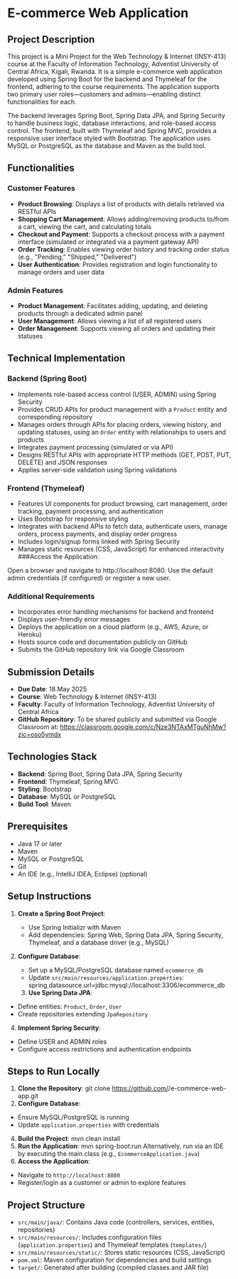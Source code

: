 # E-commerce Web Application

## Project Description
This project is a Mini Project for the Web Technology & Internet (INSY-413) course at the Faculty of Information Technology, Adventist University of Central Africa, Kigali, Rwanda. It is a simple e-commerce web application developed using Spring Boot for the backend and Thymeleaf for the frontend, adhering to the course requirements. The application supports two primary user roles—customers and admins—enabling distinct functionalities for each.

The backend leverages Spring Boot, Spring Data JPA, and Spring Security to handle business logic, database interactions, and role-based access control. The frontend, built with Thymeleaf and Spring MVC, provides a responsive user interface styled with Bootstrap. The application uses MySQL or PostgreSQL as the database and Maven as the build tool.

## Functionalities
### Customer Features
- **Product Browsing**: Displays a list of products with details retrieved via RESTful APIs
- **Shopping Cart Management**: Allows adding/removing products to/from a cart, viewing the cart, and calculating totals
- **Checkout and Payment**: Supports a checkout process with a payment interface (simulated or integrated via a payment gateway API)
- **Order Tracking**: Enables viewing order history and tracking order status (e.g., "Pending," "Shipped," "Delivered")
- **User Authentication**: Provides registration and login functionality to manage orders and user data

### Admin Features
- **Product Management**: Facilitates adding, updating, and deleting products through a dedicated admin panel
- **User Management**: Allows viewing a list of all registered users
- **Order Management**: Supports viewing all orders and updating their statuses

## Technical Implementation
### Backend (Spring Boot) 
- Implements role-based access control (USER, ADMIN) using Spring Security
- Provides CRUD APIs for product management with a `Product` entity and corresponding repository
- Manages orders through APIs for placing orders, viewing history, and updating statuses, using an `Order` entity with relationships to users and products
- Integrates payment processing (simulated or via API)
- Designs RESTful APIs with appropriate HTTP methods (GET, POST, PUT, DELETE) and JSON responses
- Applies server-side validation using Spring validations

### Frontend (Thymeleaf) 
- Features UI components for product browsing, cart management, order tracking, payment processing, and authentication
- Uses Bootstrap for responsive styling
- Integrates with backend APIs to fetch data, authenticate users, manage orders, process payments, and display order progress
- Includes login/signup forms linked with Spring Security
- Manages static resources (CSS, JavaScript) for enhanced interactivity
  ###Access the Application:

Open a browser and navigate to http://localhost:8080.
Use the default admin credentials (if configured) or register a new user.



### Additional Requirements
- Incorporates error handling mechanisms for backend and frontend
- Displays user-friendly error messages
- Deploys the application on a cloud platform (e.g., AWS, Azure, or Heroku)
- Hosts source code and documentation publicly on GitHub
- Submits the GitHub repository link via Google Classroom

## Submission Details
- **Due Date**: 18 May 2025
- **Course**: Web Technology & Internet (INSY-413)
- **Faculty**: Faculty of Information Technology, Adventist University of Central Africa
- **GitHub Repository**: To be shared publicly and submitted via Google Classroom at: https://classroom.google.com/c/Nze3NTAxMTguNhMw?zic=oso5ymdx

## Technologies Stack
- **Backend**: Spring Boot, Spring Data JPA, Spring Security
- **Frontend**: Thymeleaf, Spring MVC
- **Styling**: Bootstrap
- **Database**: MySQL or PostgreSQL
- **Build Tool**: Maven

## Prerequisites
- Java 17 or later
- Maven
- MySQL or PostgreSQL
- Git
- An IDE (e.g., IntelliJ IDEA, Eclipse) (optional)

## Setup Instructions
1. **Create a Spring Boot Project**:
   - Use Spring Initializr with Maven
   - Add dependencies: Spring Web, Spring Data JPA, Spring Security, Thymeleaf, and a database driver (e.g., MySQL)
2. **Configure Database**:
   - Set up a MySQL/PostgreSQL database named `ecommerce_db`
   - Update `src/main/resources/application.properties`:
   spring.datasource.url=jdbc:mysql://localhost:3306/ecommerce_db

   3. **Use Spring Data JPA**:
- Define entities: `Product`, `Order`, `User`
- Create repositories extending `JpaRepository`
4. **Implement Spring Security**:
- Define USER and ADMIN roles
- Configure access restrictions and authentication endpoints

## Steps to Run Locally
1. **Clone the Repository**:
git clone https://github.com/<your-username>/e-commerce-web-app.git</your-username>
3. **Configure Database**:
- Ensure MySQL/PostgreSQL is running
- Update `application.properties` with credentials
4. **Build the Project**:
mvn clean install
5. **Run the Application**:
mvn spring-boot:run
Alternatively, run via an IDE by executing the main class (e.g., `EcommerceApplication.java`)
6. **Access the Application**:
- Navigate to `http://localhost:8080`
- Register/login as a customer or admin to explore features

## Project Structure
- `src/main/java/`: Contains Java code (controllers, services, entities, repositories)
- `src/main/resources/`: Includes configuration files (`application.properties`) and Thymeleaf templates (`templates/`)
- `src/main/resources/static/`: Stores static resources (CSS, JavaScript)
- `pom.xml`: Maven configuration for dependencies and build settings
- `target/`: Generated after building (compiled classes and JAR file)
